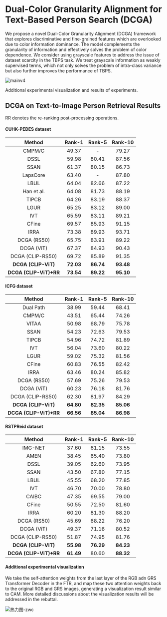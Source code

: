 # Dual-Color Granularity Alignment for Text-Based Person Search (DCGA)
We propose a novel Dual-Color Granularity Alignment (DCGA) framework that explores discriminative and fine-grained features which are overlooked due to color information dominance. The model complements the granularity of information and effectively solves the problem of color dependence. We consider using grayscale features to address the issue of dataset scarcity in the TBPS task. We treat grayscale information as weakly supervised terms, which not only solves the problem of intra-class variance but also further improves the performance of TBPS.

![mainv4](https://github.com/ajpsifadiosf/DCGA/assets/138737267/2e3eda3e-45b7-48c2-8e39-384a9fe8a840)


Additional experimental visualization and results of experiments.

## DCGA on Text-to-Image Person Retrieval Results
RR denotes the re-ranking post-processing operations.

#### CUHK-PEDES dataset

|       Method        |     Rank-1    |   Rank-5  |  Rank-10  |
| :----------------:  |   :-------:   | :-------: | :-------: |
|       CMPM/C        |     49.37     |     -     |   79.27   |
|        DSSL         |     59.98     |   80.41   |   87.56   |
|        SSAN         |     61.37     |   80.15   |   86.73   |
|      LapsCore       |     63.40     |     -     |   87.80   |
|        LBUL         |     64.04     |   82.66   |   87.22   |
|     Han et al.      |     64.08     |   81.73   |   88.19   |
|        TIPCB        |     64.26     |   83.19   |   88.37   |
|        LGUR         |     65.25     |   83.12   |   89.00   |
|         IVT         |     65.59     |   83.11   |   89.21   |
|        CFine        |     69.57     |   85.93   |   91.15   |
|        IRRA         |     73.38     |   89.93   |   93.71   |
|     DCGA (RS50)     |     65.75     |   83.91   |   89.22   |
|     DCGA (ViT)      |     67.37     |   84.93   |   90.43   |
|   DCGA (CLIP-RS50)  |     69.72     |   85.89   |   91.35   |
| **DCGA (CLIP-ViT)** |    **72.03**     |   **86.74**   |   **93.48**   |
| **DCGA (CLIP-ViT)+RR** | **73.54**   | **89.22** | **95.10** |

#### ICFG dataset

|       Method        |     Rank-1    |   Rank-5  |  Rank-10  |
| :----------------:  |   :-------:   | :-------: | :-------: |
|      Dual Path      |     38.99     |   59.44   |   68.41   |
|       CMPM/C        |     43.51     |   65.44   |   74.26   |
|       VITAA         |     50.98     |   68.79   |   75.78   |
|        SSAN         |     54.23     |   72.63   |   79.53   |
|        TIPCB        |     54.96     |   74.72   |   81.89   |
|        IVT          |     56.04     |   73.60   |   80.22   |
|        LGUR         |     59.02     |   75.32   |   81.56   |
|        CFine        |     60.83     |   76.55   |   82.42   |
|        IRRA         |     63.46     |   80.24   |   85.82   |
|     DCGA (RS50)     |     57.69     |   75.26   |   79.53   |
|     DCGA (ViT)      |     60.23     |   76.18   |   81.76  |
|   DCGA (CLIP-RS50)  |     62.30     |   81.97   |   84.29   |
| **DCGA (CLIP-ViT)** |    **64.80**     |   **82.35**   |   **85.06**   |
| **DCGA (CLIP-ViT)+RR** | **66.56**   | **85.04** | **86.98** |

#### RSTPReid dataset
|       Method        |     Rank-1    |   Rank-5  |  Rank-10  |
| :----------------:  |   :-------:   | :-------: | :-------: |
|      IMG-NET        |     37.60     |   61.15   |   73.55   |
|       AMEN          |     38.45     |   65.40   |   73.80   |
|       DSSL          |     39.05     |   62.60   |   73.95   |
|       SSAN          |     43.50     |   67.80  |   77.15    |
|        LBUL         |     45.55     |   68.20   |   77.85   |
|        IVT          |     46.70     |   70.00   |   78.80   |
|       CAIBC         |     47.35     |   69.55   |   79.00   |
|        CFine        |     50.55     |   72.50   |   81.60   |
|        IRRA         |     60.20     |   81.30   |   88.20   |
|     DCGA (RS50)     |     45.69     |   68.22   |   76.20   |
|     DCGA (ViT)      |     49.37     |   71.16   |   80.52   |
|   DCGA (CLIP-RS50)  |     51.87     |   74.95   |   81.76   |
| **DCGA (CLIP-ViT)** |    **55.98**     |   **76.29**   |   **84.23**   |
| **DCGA (CLIP-ViT)+RR** | **61.49**   | 80.60 | **88.32** |


#### Additional experimental visualization
We take the self-attention weights from the last layer of the RGB adn GRS Transformer Decoder in the FTR, and map these two attention weights back to the original RGB and GRS images, generating a visualization result similar to CAM. More detailed discussions about the visualization results will be addressed in the rebuttal.

![热力图-zwc](https://github.com/ajpsifadiosf/DCGA/assets/138737267/5453c48b-4419-4bb2-9a71-f39ecd8ddef4)



